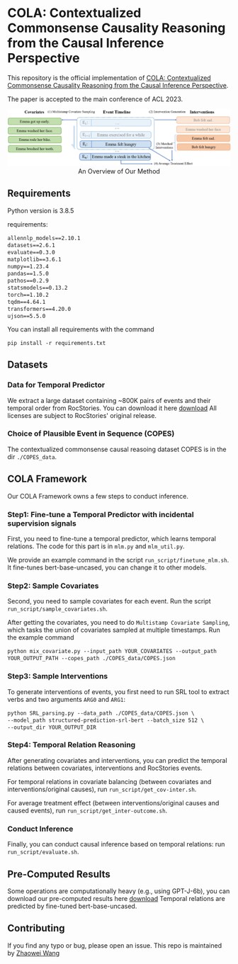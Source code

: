 # COLA: Contextualized Commonsense Causality Reasoning from the Causal Inference Perspective

This repository is the official implementation of 
[COLA: Contextualized Commonsense Causality Reasoning from the Causal Inference Perspective](). 

The paper is accepted to the main conference of ACL 2023.

<div align="center">
    <img src="method_figure.jpg" alt="Model"/>
    <span>An Overview of Our Method</span>
</div>


## Requirements
Python version is 3.8.5

requirements:
```setup
allennlp_models==2.10.1
datasets==2.6.1
evaluate==0.3.0
matplotlib==3.6.1
numpy==1.23.4
pandas==1.5.0
pathos==0.2.9
statsmodels==0.13.2
torch==1.10.2
tqdm==4.64.1
transformers==4.20.0
ujson==5.5.0
```
You can install all requirements with the command
```
pip install -r requirements.txt
```

## Datasets
### Data for Temporal Predictor
We extract a large dataset containing ~800K pairs of events and their temporal order from RocStories.
You can download it here [download](https://hkustconnect-my.sharepoint.com/:f:/g/personal/zwanggy_connect_ust_hk/El2TUD1xc_5NtMIYas5RBLoBrC6dyFhBjIrl2xyHZzfpHg?e=MEV5hM)
All licenses are subject to RocStories' original release.

### Choice of Plausible Event in Sequence (COPES)
The contextualized commonsense causal reasoing dataset COPES is in the dir ```./COPES_data```. 

## COLA Framework
Our COLA Framework owns a few steps to conduct inference.

### Step1: Fine-tune a Temporal Predictor with incidental supervision signals
First, you need to fine-tune a temporal predictor, which learns temporal relations.
The code for this part is in ```mlm.py``` and ```mlm_util.py```.

We provide an example command in the script ```run_script/finetune_mlm.sh```. It fine-tunes
bert-base-uncased, you can change it to other models.

### Step2: Sample Covariates
Second, you need to sample covariates for each event. 
Run the script ```run_script/sample_covariates.sh```.

After getting the covariates, you need to do ```Multistamp Covariate Sampling```, which
tasks the union of covariates sampled at multiple timestamps.
Run the example command 
```mix covariates
python mix_covariate.py --input_path YOUR_COVARIATES --output_path YOUR_OUTPUT_PATH --copes_path ./COPES_data/COPES.json
```

### Step3: Sample Interventions
To generate interventions of events, you first need to run SRL tool 
to extract verbs and two arguments ```ARG0``` and ```ARG1```:
```
python SRL_parsing.py --data_path ./COPES_data/COPES.json \
--model_path structured-prediction-srl-bert --batch_size 512 \
--output_dir YOUR_OUTPUT_DIR
```

### Step4: Temporal Relation Reasoning
After generating covariates and interventions, you can predict the temporal relations 
between covariates, interventions and RocStories events.

For temporal relations in covariate balancing (between covariates and interventions/original causes),
run ```run_script/get_cov-inter.sh```.

For average treatment effect (between interventions/original causes and caused events), 
run ```run_script/get_inter-outcome.sh```.


### Conduct Inference
Finally, you can conduct causal inference based on temporal relations: run
```run_script/evaluate.sh```.

## Pre-Computed Results
Some operations are computationally heavy (e.g., using GPT-J-6b), 
you can download our pre-computed results here 
[download](https://hkustconnect-my.sharepoint.com/:f:/g/personal/zwanggy_connect_ust_hk/EiIqMwyEtHtNsLDDkh9MgSsBdDwTKY1g9E0VuHldaj7DGA?e=8aZ1Ym)
Temporal relations are predicted by fine-tuned bert-base-uncased.

## Contributing
If you find any typo or bug, please open an issue.
This repo is maintained by [Zhaowei Wang](https://zhaowei-wang-nlp.github.io/)